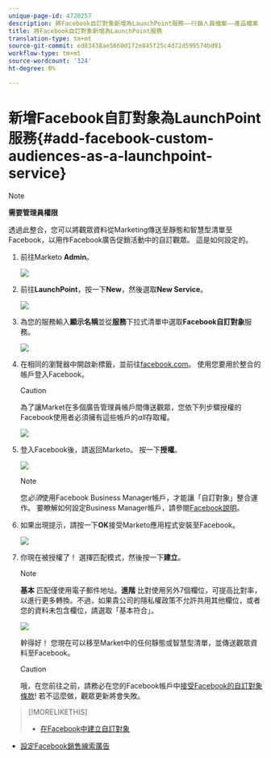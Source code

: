 ```yaml
---
unique-page-id: 4720257
description: 將Facebook自訂對象新增為LaunchPoint服務——行銷人員檔案——產品檔案
title: 將Facebook自訂對象新增為LaunchPoint服務
translation-type: tm+mt
source-git-commit: ed83438ae5660d172e845f25c4d72d599574bd91
workflow-type: tm+mt
source-wordcount: '324'
ht-degree: 0%

---
```



# 新增Facebook自訂對象為LaunchPoint服務{#add-facebook-custom-audiences-as-a-launchpoint-service}

>[!NOTE]
>
>**需要管理員權限**

透過此整合，您可以將觀眾資料從Marketing傳送至靜態和智慧型清單至Facebook，以用作Facebook廣告促銷活動中的自訂觀眾。 這是如何設定的。

1. 前往Marketo **Admin**。

   ![](assets/image2016-11-29-10-3a50-3a29.png)

1. 前往&#x200B;**LaunchPoint**，按一下&#x200B;**New**，然後選取&#x200B;**New Service**。

   ![](assets/image2016-11-29-10-3a51-3a11.png)

1. 為您的服務輸入&#x200B;**顯示名稱**&#x200B;並從&#x200B;**服務**&#x200B;下拉式清單中選取&#x200B;**Facebook自訂對象**&#x200B;服務。

   ![](assets/image2016-11-29-12-3a51-3a8.png)

1. 在相同的瀏覽器中開啟新標籤，並前往[facebook.com](http://www.facebook.com/)。 使用您要用於整合的帳戶登入Facebook。

   >[!CAUTION]
   >
   >為了讓Market在多個廣告管理員帳戶間傳送觀眾，您依下列步驟授權的Facebook使用者必須擁有這些帳戶的&#x200B;*all*&#x200B;存取權。

   ![](assets/image2016-11-29-10-3a52-3a29.png)

1. 登入Facebook後，請返回Marketo。 按一下&#x200B;**授權**。

   ![](assets/fb-custom-authorize-hand.png)

   >[!NOTE]
   >
   >您&#x200B;_必須_&#x200B;使用Facebook Business Manager帳戶，才能讓「自訂對象」整合運作。 要瞭解如何設定Business Manager帳戶，請參閱[Facebook說明](https://www.facebook.com/business/help/1710077379203657)。

1. 如果出現提示，請按一下&#x200B;**OK**&#x200B;接受Marketo應用程式安裝至Facebook。

   ![](assets/image2016-11-29-10-3a56-3a3.png)

1. 你現在被授權了！ 選擇匹配模式，然後按一下&#x200B;**建立**。

   >[!NOTE]
   >
   >**基本** 匹配僅使用電子郵件地址。**進階** 比對使用另外7個欄位，可提高比對率，以進行更多轉換。不過，如果貴公司的隱私權政策不允許共用其他欄位，或者您的資料未包含欄位，請選取「基本符合」。

   ![](assets/fb-custom-adv-matching-hands.png)

   幹得好！ 您現在可以移至Market中的任何靜態或智慧型清單，並傳送觀眾資料至Facebook。

   >[!CAUTION]
   >
   >哦，在您前往之前，請務必在您的Facebook帳戶中[接受Facebook的自訂對象條款](https://www.facebook.com/ads/manage/customaudiences/tos.php)! 若不這麼做，觀眾更新將會失敗。

>[!MORELIKETHIS]
>
>* [在Facebook中建立自訂對象](/help/marketo/product-docs/demand-generation/facebook/create-a-custom-audience-in-facebook.md)
   >
   >
* [設定Facebook銷售線索廣告](/help/marketo/product-docs/demand-generation/facebook/set-up-facebook-lead-ads.md)

